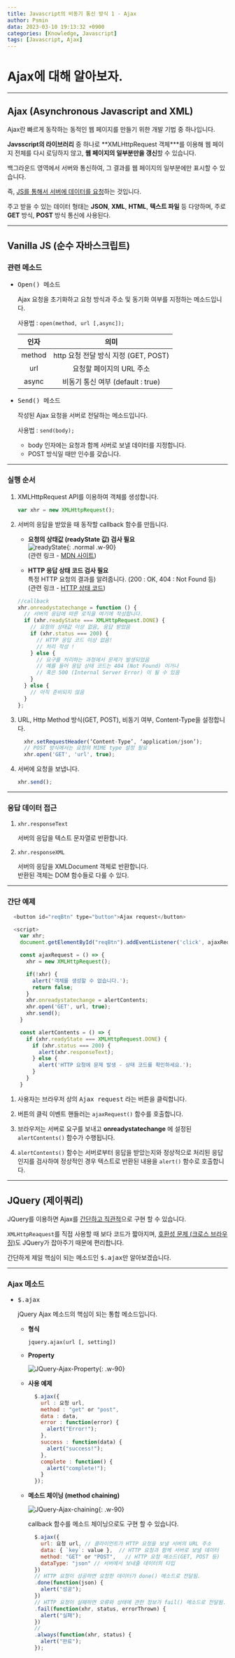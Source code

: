 ```yaml
---
title: Javascript의 비동기 통신 방식 1 - Ajax
author: Psmin
data: 2023-03-10 19:13:32 +0900
categories: [Knowledge, Javascript]
tags: [Javascript, Ajax]
---
```


# Ajax에 대해 알아보자.

---

## Ajax (Asynchronous Javascript and XML)

Ajax란 빠르게 동작하는 동적인 웹 페이지를 만들기 위한 개발 기법 중 하나입니다.

**Javsscript의 라이브러리** 중 하나로 **XMLHttpRequest 객체\***를 이용해 웹 페이지 전체를 다시 로딩하지 않고, **웹 페이지의 일부분만을 갱신**할 수 있습니다.

백그라운드 영역에서 서버와 통신하여, 그 결과를 웹 페이지의 일부분에만 표시할 수 있습니다.

즉, <u>JS를 통해서 서버에 데이터를 요청</u>하는 것입니다.

주고 받을 수 있는 데이터 형태는 **JSON**, **XML**, **HTML**, **텍스트 파일** 등 다양하며, 주로 **GET** 방식, **POST** 방식 통신에 사용된다.

---

## Vanilla JS (순수 자바스크립트)

### 관련 메소드

- <kbd>Open() 메소드</kbd>

  Ajax 요청을 초기화하고 요청 방식과 주소 및 동기화 여부를 지정하는 메소드입니다.

  사용법 : `open(method, url [,async]);`

  |  인자  |                 의미                 |
  | :----: | :----------------------------------: |
  | method | http 요청 전달 방식 지정 (GET, POST) |
  |  url   |       요청할 페이지의 URL 주소       |
  | async  |  비동기 통신 여부 (default : true)   |

- <kbd>Send() 메소드</kbd>

  작성된 Ajax 요청을 서버로 전달하는 메소드입니다.

  사용법 : `send(body);`

  - body 인자에는 요청과 함께 서버로 보낼 데이터를 지정합니다.
  - POST 방식일 때만 인수를 갖습니다.

---

### 실행 순서

1. XMLHttpRequest API를 이용하여 객체를 생성합니다.

   ```js
   var xhr = new XMLHttpRequest();
   ```

2. 서버의 응답을 받았을 때 동작할 callback 함수를 만듭니다.

   - **요청의 상태값 (readyState 값) 검사 필요**  
     ![readyState](/assets/img/readystate.png){: .normal .w-90}  
     (관련 링크 - [MDN 사이트](https://developer.mozilla.org/en-US/docs/Web/API/XMLHttpRequest/readyState))

   - **HTTP 응답 상태 코드 검사 필요**  
     특정 HTTP 요청의 결과를 알려줍니다. (200 : OK, 404 : Not Found 등)  
     (관련 링크 - [HTTP 상태 코드](https://developer.mozilla.org/ko/docs/Web/HTTP/Status))

   ```js
   //callback
   xhr.onreadystatechange = function () {
     // 서버의 응답에 따른 로직을 여기에 작성합니다.
     if (xhr.readyState === XMLHttpRequest.DONE) {
       // 요청의 상태값 이상 없음, 응답 받았음
       if (xhr.status === 200) {
         // HTTP 응답 코드 이상 없음!
         // 처리 작성 !
       } else {
         // 요구를 처리하는 과정에서 문제가 발생되었음
         // 예를 들어 응답 상태 코드는 404 (Not Found) 이거나
         // 혹은 500 (Internal Server Error) 이 될 수 있음
       }
     } else {
       // 아직 준비되지 않음
     }
   };
   ```

3. URL, Http Method 방식(GET, POST), 비동기 여부, Content-Type을 설정합니다.

   ```js
     xhr.setRequestHeader(‘Content-Type’, ‘application/json’);
     // POST 방식에서는 요청의 MIME type 설정 필요
     xhr.open('GET', 'url', true);
   ```

4. 서버에 요청을 보냅니다.

   ```js
   xhr.send();
   ```

---

### 응답 데이터 접근

1. `xhr.responseText`

   서버의 응답을 텍스트 문자열로 반환합니다.

2. `xhr.responseXML`

   서버의 응답을 XMLDocument 객체로 반환합니다.  
   반환된 객체는 DOM 함수들로 다룰 수 있다.

---

### 간단 예제

```js
  <button id="reqBtn" type="button">Ajax request</button>

  <script>
    var xhr;
    document.getElementById("reqBtn").addEventListener('click', ajaxRequest);

    const ajaxRequest = () => {
      xhr = new XMLHttpRequest();

      if(!xhr) {
        alert('객체를 생성할 수 없습니다.');
        return false;
      }
      xhr.onreadystatechange = alertContents;
      xhr.open('GET', url, true);
      xhr.send();
    }

    const alertContents = () => {
      if (xhr.readyState === XMLHttpRequest.DONE) {
        if (xhr.status === 200) {
          alert(xhr.responseText);
        } else {
          alert('HTTP 요청에 문제 발생 - 상태 코드를 확인하세요.');
        }
      }
    }
```

1. 사용자는 브라우저 상의 <kbd>Ajax request</kbd> 라는 버튼을 클릭합니다.

2. 버튼의 클릭 이벤트 핸들러는 `ajaxRequest()` 함수를 호출합니다.

3. 브라우저는 서버로 요구를 보내고 **onreadystatechange** 에 설정된 `alertContents()` 함수가 수행됩니다.

4. `alertContents()` 함수는 서버로부터 응답을 받았는지와 정상적으로 처리된 응답인지를 검사하여 정상적인 경우 텍스트로 반환된 내용을 `alert()` 함수로 호출합니다.

---

## JQuery (제이쿼리)

JQuery를 이용하면 Ajax를 <u>간단하고 직관적</u>으로 구현 할 수 있습니다.

`XMLHttpReaquest`를 직접 사용할 때 보다 코드가 짧아지며, <u>호환성 문제 (크로스 브라우징)</u>도 JQuery가 잡아주기 때문에 편리합니다.

간단하게 제일 핵심이 되는 메소드인 <kbd>$.ajax</kbd>만 알아보겠습니다.

---

### Ajax 메소드

- <kbd>$.ajax</kbd>

  jQuery Ajax 메소드의 핵심이 되는 통합 메소드입니다.

  - **형식**

    `jquery.ajax(url [, setting])`

  - **Property**

    ![JQuery-Ajax-Property](/assets/img/jquery-ajax-property.png){: .w-90}

  - **사용 예제**

    ```js
      $.ajax({
        url : 요청 url,
        method : "get" or "post",
        data : data,
        error : function(error) {
          alert("Error!");
        },
        success : function(data) {
          alert("success!");
        },
        complete : function() {
          alert("complete!");
        }
      });
    ```

  - **메소드 체이닝 (method chaining)**

    ![JQuery-Ajax-chaining](/assets/img/jquery-ajax-chaining.png){: .w-90}

    callback 함수를 메소드 체이닝으로도 구현 할 수 있습니다.

    ```js
      $.ajax({
        url: 요청 url, // 클라이언트가 HTTP 요청을 보낼 서버의 URL 주소
        data: { `key`: value },  // HTTP 요청과 함께 서버로 보낼 데이터
        method: "GET" or "POST",   // HTTP 요청 메소드(GET, POST 등)
        dataType: "json" // 서버에서 보내줄 데이터의 타입
      })
      // HTTP 요청이 성공하면 요청한 데이터가 done() 메소드로 전달됨.
      .done(function(json) {
        alert("성공");
      })
      // HTTP 요청이 실패하면 오류와 상태에 관한 정보가 fail() 메소드로 전달됨.
      .fail(function(xhr, status, errorThrown) {
        alert("실패");
      })
      //
      .always(function(xhr, status) {
        alert("완료");
      });
    ```
